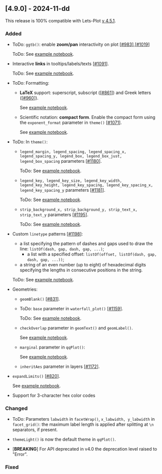 ## [4.9.0] - 2024-11-dd

This release is 100% compatible with Lets-Plot [v 4.5.1](https://github.com/JetBrains/lets-plot/releases/tag/v4.5.1).

### Added

- ToDo: `ggtb()`: enable **zoom/pan** interactivity on plot [[#983](https://github.com/JetBrains/lets-plot/issues/983)],[[#1019](https://github.com/JetBrains/lets-plot/issues/1019)]

  ToDo: See [example notebook](https://nbviewer.org/github/JetBrains/lets-plot/blob/master/docs/f-24g/interact_pan_zoom.ipynb).

- Interactive **links** in tooltips/labels/texts [[#1091](https://github.com/JetBrains/lets-plot/issues/1091)].

  ToDo: See [example notebook](https://nbviewer.org/github/JetBrains/lets-plot-kotlin/blob/master/docs/examples/jupyter-notebooks/f-4.9.0/lp_verse.ipynb).

- ToDo: Formatting:
  - **LaTeX** support: superscript, subscript ([[#861](https://github.com/JetBrains/lets-plot/issues/861)]) and Greek letters ([[#960](https://github.com/JetBrains/lets-plot/issues/960)]).

    See [example notebook](https://nbviewer.org/github/JetBrains/lets-plot-kotlin/blob/master/docs/examples/jupyter-notebooks/f-4.9.0/latex_support.ipynb).

  - Scientific notation: **compact form**. Enable the compact form using the  `exponent_format` parameter in `theme()` [[#1071](https://github.com/JetBrains/lets-plot/issues/1071)].

    See [example notebook](https://nbviewer.org/github/JetBrains/lets-plot-kotlin/blob/master/docs/examples/jupyter-notebooks/f-4.9.0/superscript_exponent.ipynb).

- ToDo: In `theme()`:
  - `legend_margin, legend_spacing, legend_spacing_x, legend_spacing_y, legend_box, legend_box_just, legend_box_spacing` parameters [[#1180](https://github.com/JetBrains/lets-plot/issues/1180)].

    ToDo: See [example notebook](https://nbviewer.org/github/JetBrains/lets-plot/blob/master/docs/f-24g/theme_legend_margins.ipynb).

  - `legend_key, legend_key_size, legend_key_width, legend_key_height, legend_key_spacing, legend_key_spacing_x, legend_key_spacing_y` parameters  [[#1181](https://github.com/JetBrains/lets-plot/issues/1181)].

    ToDo: See [example notebook](https://nbviewer.org/github/JetBrains/lets-plot/blob/master/docs/f-24g/theme_legend_key.ipynb).

  - `strip_background_x, strip_background_y, strip_text_x, strip_text_y` parameters [[#1195](https://github.com/JetBrains/lets-plot/issues/1195)].

    ToDo: See [example notebook](https://nbviewer.org/github/JetBrains/lets-plot/blob/master/docs/f-24g/theme_facet_strip_xy.ipynb).

- Custom `linetype` patterns [[#1198](https://github.com/JetBrains/lets-plot/issues/1198)]:
  - a list specifying the pattern of dashes and gaps used to draw the line: `listOf(dash, gap, dash, gap, ...)`;
    - a list with a specified offset: `listOf(offset, listOf(dash, gap, dash, gap, ...))`;
  - a string of an even number (up to eight) of hexadecimal digits specifying the lengths in consecutive positions in the string.

  ToDo: See [example notebook](https://nbviewer.org/github/JetBrains/lets-plot/blob/master/docs/f-24g/linetype_custom.ipynb).

- Geometries:
  - `geomBlank()` [[#831](https://github.com/JetBrains/lets-plot/issues/831)].

  - ToDo: `base` parameter in `waterfall_plot()` [[#1159](https://github.com/JetBrains/lets-plot/issues/1159)].

    ToDo: See [example notebook](https://nbviewer.org/github/JetBrains/lets-plot/blob/master/docs/f-24g/waterfall_plot_base.ipynb).

  - `checkOverlap` parameter in `geomText()` and `geomLabel()`.

    See [example notebook](https://nbviewer.org/github/JetBrains/lets-plot/blob/master/docs/examples/jupyter-notebooks/f-4.9.0/check_overlap.ipynb).

  - `marginal` parameter in `qqPlot()`:

    See [example notebook](https://nbviewer.org/github/JetBrains/lets-plot/blob/master/docs/examples/jupyter-notebooks/f-4.9.0/qq_plot_marginal.ipynb).

  - `inheritAes` parameter in layers [[#1172](https://github.com/JetBrains/lets-plot/issues/1172)].

- `expandLimits()` [[#820](https://github.com/JetBrains/lets-plot/issues/820)].

  See [example notebook](https://nbviewer.org/github/JetBrains/lets-plot/blob/master/docs/examples/jupyter-notebooks/f-4.9.0/check_overlap.ipynb).

- Support for 3-character hex color codes
              

### Changed

- ToDo: Parameters `labwidth` in `facetWrap()`, `x_labwidth, y_labwidth` in `facet_grid()`: the maximum label length is applied after splitting at `\n` separators, if present.

- `themeLight()` is now the default theme in `qqPlot()`.

- [**BREAKING**] For API deprecated in v4.0 the deprecation level raised to "Error".
              

### Fixed
